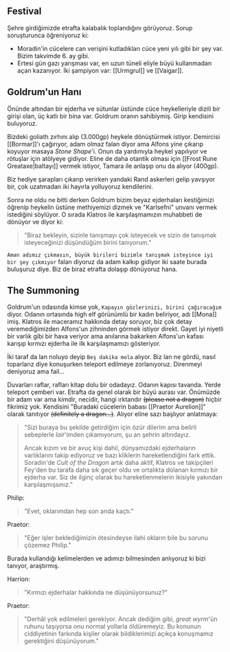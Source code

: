 ---
---  
  
## Festival  
Şehre girdiğimizde etrafta kalabalık toplandığını görüyoruz. Sorup soruşturunca öğreniyoruz ki:  
  
- Moradin'in cücelere can verişini kutladıkları cüce yeni yılı gibi bir şey var. Bizim takvimde 6. ay gibi.  
- Ertesi gün gazı yarışması var, en uzun tüneli eliyle büyü kullanmadan açan kazanıyor. İki şampiyon var: [[Urmgrul]] ve [[Vaigar]].  
  
## Goldrum'un Hanı  
Önünde altından bir ejderha ve sütunlar üstünde cüce heykelleriyle dizili bir girişi olan, üç katlı bir bina var. Goldrum oranın sahibiymiş. Girip kendisini buluyoruz.  
  
Bizdeki goliath zırhını alıp (3.000gp) heykele dönüştürmek istiyor. Demircisi [[Bormar]]'ı çağırıyor, adam olmaz falan diyor ama Alfons yine çıkarıp koyuyor masaya *Stone Shape*'i. Onun da yardımıyla heykel yapılıyor ve rötuşlar için atölyeye gidiyor. Eline de daha otantik olması için [[Frost Rune Greataxe|baltayı]] vermek istiyor, Tamara ile anlaşıp onu da alıyor (400gp).  
  
Biz hediye şarapları çıkarıp verirken yandaki Rand askerleri gelip yavşıyor bir, çok uzatmadan iki hayırla yolluyoruz kendilerini.  
  
Sonra ne oldu ne bitti derken Goldrum bizim beyaz ejderhaları kestiğimizi öğrenip heykelin üstüne methiyemizi dizmek ve "Karlsefni" unvanı vermek istediğini söylüyor. O sırada Klatros ile karşılaşmamızın muhabbeti de dönüyor ve diyor ki:  
> "Biraz bekleyin, sizinle tanışmayı çok isteyecek ve sizin de tanışmak isteyeceğinizi düşündüğüm birini tanıyorum."  
  
`Aman adımız çıkmasın, büyük birileri bizimle tanışmak isteyince iyi bir şey çıkmıyor` falan diyoruz da adam kalkıp gidiyor iki saate burada buluşuruz diye. Biz de biraz etrafta dolaşıp dönüyoruz hana.  
  
## The Summoning  
Goldrum'un odasında kimse yok, `Kapayın gözlerinizi, birini çağıracağım` diyor. Odanın ortasında high elf görünümlü bir kadın beliriyor, adı [[Mona]] imiş. Klatros ile maceramız hakkında detay soruyor, biz çok detay veremediğimizden Alfons'un zihninden görmek istiyor direkt. Gayet iyi niyetli bir varlık gibi bir hava veriyor ama anılarına bakarken Alfons'un kafası karışıp kırmızı ejderha ile ilk karşılaşmamızı gösteriyor.  
  
İki taraf da lan noluyo deyip `Beş dakika mola` alıyor. Biz lan ne gördü, nasıl toparlarız diye konuşurken teleport edilmeye zorlanıyoruz. Direnmeyi deniyoruz ama fail...  
  
Duvarları raflar, rafları kitap dolu bir odadayız. Odanın kapısı tavanda. Yerde teleport çemberi var. Etrafta da genel olarak bir büyü aurası var. Önümüzde bir adam var ama kimdir, necidir, hangi ırktandır ~~(please not a dragon)~~ hiçbir fikrimiz yok. Kendisini "Buradaki cücelerin babası [[Praetor Aurelion]]" olarak tanıtıyor ~~(definitely a dragon...)~~. Alıyor eline sazı başlıyor anlatmaya:  
  
> "Sizi buraya bu şekilde getirdiğim için özür dilerim ama belirli sebeplerle *lair*'imden çıkamıyorum, şu an şehrin altındayız.  
>   
> Ancak kızım ve bir avuç kişi dahil, dünyamızdaki ejderhaların varlıklarını takip ediyoruz ve bazı kliklerin hareketlendiğini fark ettik. Soradin'de *Cult of the Dragon* artık daha aktif, Klatros ve takipçileri Fey'den bu tarafa daha sık geçer oldu ve ortalıkta dolanan kırmızı bir ejderha var. Siz de ilginç olarak bu hareketlenmelerin ikisiyle yakından karşılaşmışsınız."  
  
Philip:   
> "Evet, oklarımdan hep son anda kaçtı."  
  
Praetor:  
> "Eğer işler beklediğimizin ötesindeyse ilahi okların bile bu sorunu çözemez Philip."  
  
Burada kullandığı kelimelerden ve adımızı bilmesinden anlıyoruz ki bizi tanıyor, araştırmış.  
  
Harrion:  
> "Kırmızı ejderhalar hakkında ne düşünüyorsunuz?"  
  
Praetor:  
> "Derhâl yok edilmeleri gerekiyor. Ancak dediğim gibi, *great wyrm*'ün ruhunu taşıyorsa onu normal yollarla öldüremeyiz. Bu konunun ciddiyetinin farkında kişiler olarak bildiklerimizi açıkça konuşmamız gerektiğini düşünüyorum."
